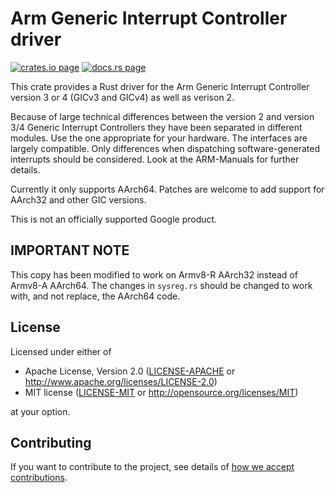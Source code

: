 # Arm Generic Interrupt Controller driver

[![crates.io page](https://img.shields.io/crates/v/arm-gic.svg)](https://crates.io/crates/arm-gic)
[![docs.rs page](https://docs.rs/arm-gic/badge.svg)](https://docs.rs/arm-gic)

This crate provides a Rust driver for the Arm Generic Interrupt Controller version 3 or 4 (GICv3 and
GICv4) as well as verison 2.

Because of large technical differences between the version 2 and version 3/4 Generic Interrupt Controllers
they have been separated in different modules. Use the one appropriate for your hardware. The interfaces are
largely compatible. Only differences when dispatching software-generated interrupts should be considered.
Look at the ARM-Manuals for further details.

Currently it only supports AArch64. Patches are welcome to add support for AArch32 and other GIC
versions.

This is not an officially supported Google product.

## IMPORTANT NOTE

This copy has been modified to work on Armv8-R AArch32 instead of Armv8-A
AArch64. The changes in `sysreg.rs` should be changed to work with, and not
replace, the AArch64 code.

## License

Licensed under either of

- Apache License, Version 2.0
  ([LICENSE-APACHE](LICENSE-APACHE) or http://www.apache.org/licenses/LICENSE-2.0)
- MIT license
  ([LICENSE-MIT](LICENSE-MIT) or http://opensource.org/licenses/MIT)

at your option.

## Contributing

If you want to contribute to the project, see details of
[how we accept contributions](CONTRIBUTING.md).
